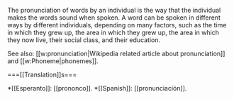 The pronunciation of words by an individual is the way that the individual makes the words sound when spoken. A word can be spoken in different ways by different individuals, depending on many factors, such as the time in which they grew up, the area in which they grew up, the area in which they now live, their social class, and their education. 

See also: [[w:pronunciation|Wikipedia related article about pronunciation]] and [[w:Phoneme|phonemes]].

===[[Translation]]s===

*[[Esperanto]]: [[prononco]].
*[[Spanish]]: [[pronunciación]].